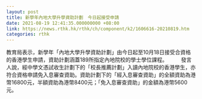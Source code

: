 ```yaml
---
layout: post
title: 新學年內地大學升學資助計劃　今日起接受申請
date: 2021-08-19 12:41:35.000000000 +08:00
link: https://news.rthk.hk/rthk/ch/component/k2/1606616-20210819.htm
categories: rthk
---
```


教育局表示，新學年「內地大學升學資助計劃」由今日起至10月18日接受合資格的香港學生申請，資助計劃涵蓋189所指定內地院校的學士學位課程。
　　 
發言人說，經中學文憑試收生計劃下的「校長推薦計劃」入讀內地院校的香港學生，亦符合資格申請免入息審查資助。資助計劃下的「經入息審查資助」的全額資助為港幣16800元，半額資助為港幣8400元；「免入息審查資助」的金額為港幣5600元。
